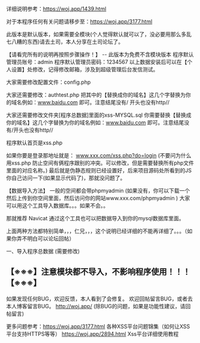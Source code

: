 详细说明参考：https://woj.app/1439.html

对于本程序任何有关问题请移步至：https://woj.app/3177.html

此版本是默认版本，如果需要全模块(个人觉得默认就可以了，没必要用那么多乱七八糟的东西)请去土司，本人分享在土司论坛了。



【请看完所有的说明再按照步骤操作！】 -- 此版本为免费不含模块版本
程序默认管理员账号：admin
程序默认管理员密码：1234567
以上数据安装后可以在【个人设置】处修改，记得修改邮箱，涉及到超级管理后台发信测试。 

大家需要修改配置文件：config.php

大家还需要修改：authtest.php   把其中的【替换成你的域名】这几个字替换为你的域名例如：www.baidu.com  即可。注意结尾没有/ 开头也没有http//

大家还需要修改文件夹[程序总数据]里面的xss-MYSQL.sql 你需要替换【替换成你的域名】这几个字替换为你的域名例如：www.baidu.com  即可。注意结尾没有/开头也没有http//



程序默认首页是xss.php

如果你要是登录那地址就是： www.xxx.com/xss.php?do=login
(不要问为什么用xss.php 防止空间有俩程序跟别的冲突。可以修改，但是需要替换所有php文件里面的对应名称。)
最后就是伪静态规则已经设置好，后来项目源码处所看到的JS你自己访问一下(如果显示代码了)，那就没问题了。

【数据导入方法】
一般的空间都会带phpmyadmin (如果没有，你可以下载一个然后上传到你空间里面，然后访问你的网站www.xxx.com/phpmyadmin )   大家可以用这个工具导入数据库。。。如果不会。。

那就推荐 Navicat  通过这个工具也可以把数据导入到你的mysql数据库里面。

上面两种方法都特别简单，，，仁兄，，，这个说明已经详细的不能再详细了。。。（如果你弄不明白可以论坛回帖）

一、导入程序总数据  	(需要修改)

【※※※】注意模块都不导入，不影响程序使用！！！【※※※】
---------------------------------------------------------------------------------------------------------------


如果发现任何BUG，欢迎反馈，本人看到了会修复。  欢迎回帖留言BUG，或者去本人博客留言BUG。   http://woj.app/   (除BUG的问题，如果是功能性建议，请回帖留言)

更多问题参考：https://woj.app/3177.html  各种XSS平台问题锦集（如何让XSS平台支持HTTPS等等）
https://woj.app/2894.html   Xss平台详细使用教程


